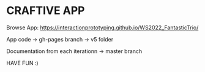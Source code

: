 # CRAFTIVE APP
Browse App: https://interactionprototyping.github.io/WS2022_FantasticTrio/


App code -> gh-pages branch -> v5 folder


Documentation from each iterationn -> master branch


HAVE FUN :)
